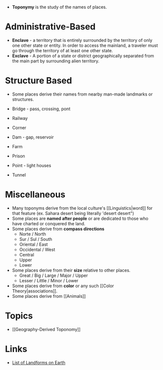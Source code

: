 * **Toponymy** is the study of the names of places.

# Administrative-Based
* **Enclave** - a territory that is entirely surrounded by the territory of only one other state or entity. In order to access the mainland, a traveler must go through the territory of at least one other state.
* **Exclave** - A portion of a state or district geographically separated from the main part by surrounding alien territory.

# Structure Based
* Some places derive their names from nearby man-made landmarks or structures.

* Bridge - pass, crossing, pont
* Railway
* Corner
* Dam - gap, reservoir  
* Farm
* Prison
* Point - light houses 
* Tunnel
# Miscellaneous
* Many toponyms derive from the local culture's [[Linguistics|word]] for that feature (ex. Sahara desert being literally 'desert desert")
* Some places are **named after people** or are dedicated to those who have charted or conquered the land.
* Some places derive from **compass directions**
	* Norte / North 
	* Sur / Sul / South
	* Oriental / East
	* Occidental / West
	* Central 
	* Upper 
	* Lower 
* Some places derive from their **size** relative to other places.
	* Great / Big / Large /  Major / Upper
	* Lesser / Little / Minor / Lower
* Some places derive from **color** or any such [[Color Theory|associations]].
* Some places derive from [[Animals]]

# Topics
* [[Geography-Derived Toponomy]]
# Links
* [List of Landforms on Earth](http://worldlandforms.com/landforms/list-of-all-landforms/)